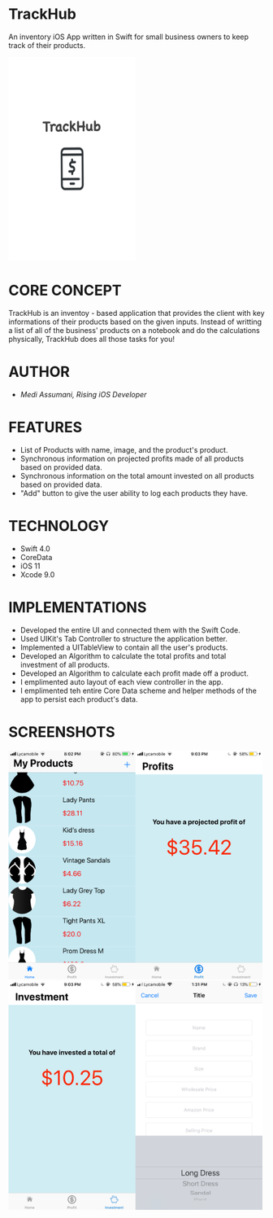 # TrackHub </br>
An inventory iOS App written in Swift for small business owners to keep track of their products.

<img src= "Screenshots/launchscreen.jpg" width = 250 height = 400> </br>
# CORE CONCEPT

TrackHub is an inventoy - based application that provides the client with key informations of their products based on the given inputs. Instead of writting a list of all of the business' products on a notebook and do the calculations physically, TrackHub does all those tasks for you!</br>
# AUTHOR 

* <i>Medi Assumani, Rising iOS Developer</i> </br>

# FEATURES

* List of Products with name, image, and the product's product.
* Synchronous information on projected profits made of all products based on provided data.
* Synchronous information on the total amount invested on all products based on provided data.
* "Add" button to give the user ability to log each products they have. </br>

# TECHNOLOGY
* Swift 4.0
* CoreData
* iOS 11
* Xcode 9.0 </br>

# IMPLEMENTATIONS

* Developed the entire UI and connected them with the Swift Code.
* Used UIKit's Tab Controller to structure the application better.
* Implemented a UITableView to contain all the user's products.
* Developed an Algorithm to calculate the total profits and total investment of all products.
* Developed an Algorithm to calculate each profit made off a product.
* I emplimented auto layout of each view controller in the app.
* I emplimented teh entire Core Data scheme and helper methods of the app to persist each product's data. </br>

# SCREENSHOTS

<img src= "Screenshots\homePage.png" width = 250 height = 450></img><img src= "Screenshots/ka.jpg" width = 250 height = 450>
<img src= "Screenshots/hhg.jpg" width = 250 height = 450><img src= "Screenshots/createProduct.png" width = 250 height = 450> 



